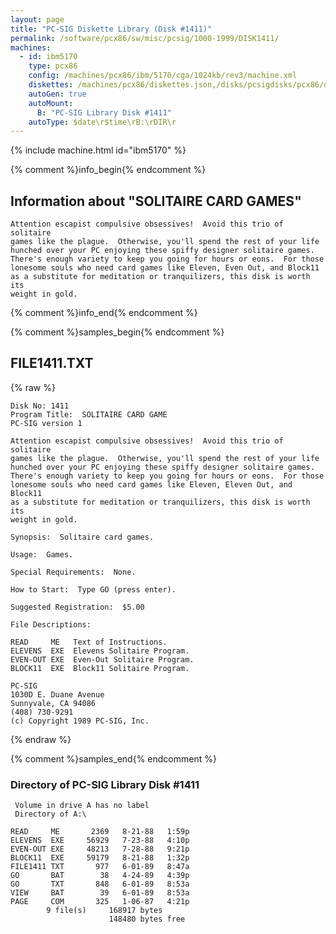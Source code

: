 ```yaml
---
layout: page
title: "PC-SIG Diskette Library (Disk #1411)"
permalink: /software/pcx86/sw/misc/pcsig/1000-1999/DISK1411/
machines:
  - id: ibm5170
    type: pcx86
    config: /machines/pcx86/ibm/5170/cga/1024kb/rev3/machine.xml
    diskettes: /machines/pcx86/diskettes.json,/disks/pcsigdisks/pcx86/diskettes.json
    autoGen: true
    autoMount:
      B: "PC-SIG Library Disk #1411"
    autoType: $date\r$time\rB:\rDIR\r
---
```


{% include machine.html id="ibm5170" %}

{% comment %}info_begin{% endcomment %}

## Information about "SOLITAIRE CARD GAMES"

    Attention escapist compulsive obsessives!  Avoid this trio of solitaire
    games like the plague.  Otherwise, you'll spend the rest of your life
    hunched over your PC enjoying these spiffy designer solitaire games.
    There's enough variety to keep you going for hours or eons.  For those
    lonesome souls who need card games like Eleven, Even Out, and Block11
    as a substitute for meditation or tranquilizers, this disk is worth its
    weight in gold.
{% comment %}info_end{% endcomment %}

{% comment %}samples_begin{% endcomment %}

## FILE1411.TXT

{% raw %}
```
Disk No: 1411
Program Title:  SOLITAIRE CARD GAME
PC-SIG version 1

Attention escapist compulsive obsessives!  Avoid this trio of solitaire
games like the plague.  Otherwise, you'll spend the rest of your life
hunched over your PC enjoying these spiffy designer solitaire games.
There's enough variety to keep you going for hours or eons.  For those
lonesome souls who need card games like Eleven, Eleven Out, and Block11
as a substitute for meditation or tranquilizers, this disk is worth its
weight in gold.

Synopsis:  Solitaire card games.

Usage:  Games.

Special Requirements:  None.

How to Start:  Type GO (press enter).

Suggested Registration:  $5.00

File Descriptions:

READ     ME   Text of Instructions.
ELEVENS  EXE  Elevens Solitaire Program.
EVEN-OUT EXE  Even-Out Solitaire Program.
BLOCK11  EXE  Block11 Solitaire Program.

PC-SIG
1030D E. Duane Avenue
Sunnyvale, CA 94086
(408) 730-9291
(c) Copyright 1989 PC-SIG, Inc.

```
{% endraw %}

{% comment %}samples_end{% endcomment %}

### Directory of PC-SIG Library Disk #1411

     Volume in drive A has no label
     Directory of A:\

    READ     ME       2369   8-21-88   1:59p
    ELEVENS  EXE     56929   7-23-88   4:10p
    EVEN-OUT EXE     48213   7-28-88   9:21p
    BLOCK11  EXE     59179   8-21-88   1:32p
    FILE1411 TXT       977   6-01-89   8:47a
    GO       BAT        38   4-24-89   4:39p
    GO       TXT       848   6-01-89   8:53a
    VIEW     BAT        39   6-01-89   8:53a
    PAGE     COM       325   1-06-87   4:21p
            9 file(s)     168917 bytes
                          148480 bytes free

